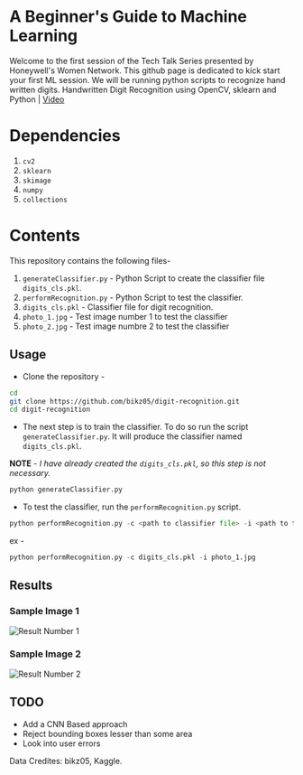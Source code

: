 # A Beginner's Guide to Machine Learning 
Welcome to the first session of the Tech Talk Series presented by Honeywell's Women Network. This github page is dedicated to kick start your first ML session. We will be running python scripts to recognize hand written digits.
Handwritten Digit Recognition using OpenCV, sklearn and Python | [Video](https://www.youtube.com/watch?v=ur6JY2Hl-MM)

# Dependencies
1. `cv2`
2. `sklearn`
3. `skimage`
4. `numpy`
5. `collections`

# Contents
This repository contains the following files-

1. `generateClassifier.py` - Python Script to create the classifier file `digits_cls.pkl`.
2. `performRecognition.py` - Python Script to test the classifier.
3. `digits_cls.pkl` - Classifier file for digit recognition.
4. `photo_1.jpg` - Test image number 1 to test the classifier
5. `photo_2.jpg` - Test image numbre 2 to test the classifier

## Usage 

* Clone the repository - 
```bash
cd 
git clone https://github.com/bikz05/digit-recognition.git
cd digit-recognition
```
* The next step is to train the classifier. To do so run the script `generateClassifier.py`. It will produce the classifier named `digits_cls.pkl`. 

**NOTE** - *I have already created the `digits_cls.pkl`, so this step is not necessary.*
```python
python generateClassifier.py
```
* To test the classifier, run the `performRecognition.py` script.
```python
python performRecognition.py -c <path to classifier file> -i <path to test image>
```
ex -
```python
python performRecognition.py -c digits_cls.pkl -i photo_1.jpg
```

## Results

### Sample Image 1
![Result Number 1](http://hanzratech.in/figures/digit-reco-1-out.png)
### Sample Image 2
![Result Number 2](http://hanzratech.in/figures/digit-reco-2.png)

## TODO

* Add a CNN Based approach
* Reject bounding boxes lesser than some area
* Look into user errors

Data Credites: bikz05, Kaggle.
